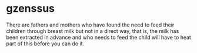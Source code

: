 # gzenssus
There are fathers and mothers who have found the need to feed their children through breast milk but not in a direct way, that is, the milk has been extracted in advance and who needs to feed the child will have to heat part of this before you can do it.
